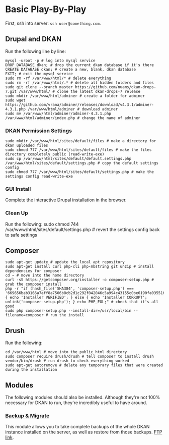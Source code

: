 # Basic Play-By-Play
First, ssh into server: `ssh user@something.com`.

## Drupal and DKAN
Run the following line by line:

	mysql -uroot -p # log into mysql service
	DROP DATABASE dkan; # drop the current dkan database if it's there
	CREATE DATABASE dkan; # create a new, blank, dkan database
	EXIT; # exit the mysql service
	sudo rm -rf /var/www/html/* # delete everything
	sudo rm -rf /var/www/html/.* # delete all hidden folders and files
	sudo git clone --branch master https://github.com/nuams/dkan-drops-7.git /var/www/html/ # clone the latest dkan-drops-7 release
	sudo mkdir /var/www/html/adminer # create a folder for adminer
	sudo wget https://github.com/vrana/adminer/releases/download/v4.3.1/adminer-4.3.1.php /var/www/html/adminer # download adminer
	sudo mv /var/www/html/adminer/adminer-4.3.1.php /var/www/html/adminer/index.php # change the name of adminer

### DKAN Permission Settings
	sudo mkdir /var/www/html/sites/default/files # make a directory for dkan uploaded files
	sudo chmod 777 /var/www/html/sites/default/files # make the files directory completely public (read-write-exe)
	sudo cp /var/www/html/sites/default/default.settings.php /var/www/html/sites/default/settings.php # copy the default settings config
	sudo chmod 777 /var/www/html/sites/default/settings.php # make the settings config read-write-exe

### GUI Install
Complete the interactive Drupal installation in the browser.

### Clean Up 
Run the following:
	sudo chmod 744 /var/www/html/sites/default/settings.php # revert the settings config back to safe settings

## Composer

	sudo apt-get update # update the local apt repository
	sudo apt-get install curl php-cli php-mbstring git unzip # install dependencies for composer
	cd ~ # move into the home directory
	curl -sS https://getcomposer.org/installer -o composer-setup.php # grab the composer install
	php -r "if (hash_file('SHA384', 'composer-setup.php') === '669656bab3166a7aff8a7506b8cb2d1c292f042046c5a994c43155c0be6190fa0355160742ab2e1c88d40d5be660b410') { echo 'Installer VERIFIED'; } else { echo 'Installer CORRUPT'; unlink('composer-setup.php'); } echo PHP_EOL;" # check that it's all good
	sudo php composer-setup.php --install-dir=/usr/local/bin --filename=composer # run the install

## Drush
Run the following:

	cd /var/www/html # move into the public html directory
	sudo composer require drush/drush # tell composer to install drush
	vendor/bin/drush # run drush to check everything worked
	sudo apt-get autoremove # delete any temporary files that were created during the installation

## Modules
The following modules should also be installed. Although they're not 100% necessary for DKAN to run, they're incredibly useful to have around.

### [Backup & Migrate](https://www.drupal.org/project/backup_migrate)
This module allows you to take complete backups of the whole DKAN instance installed on the server, as well as restore from those backups. [FTP link](https://ftp.drupal.org/files/projects/backup_migrate-7.x-3.1.tar.gz).

